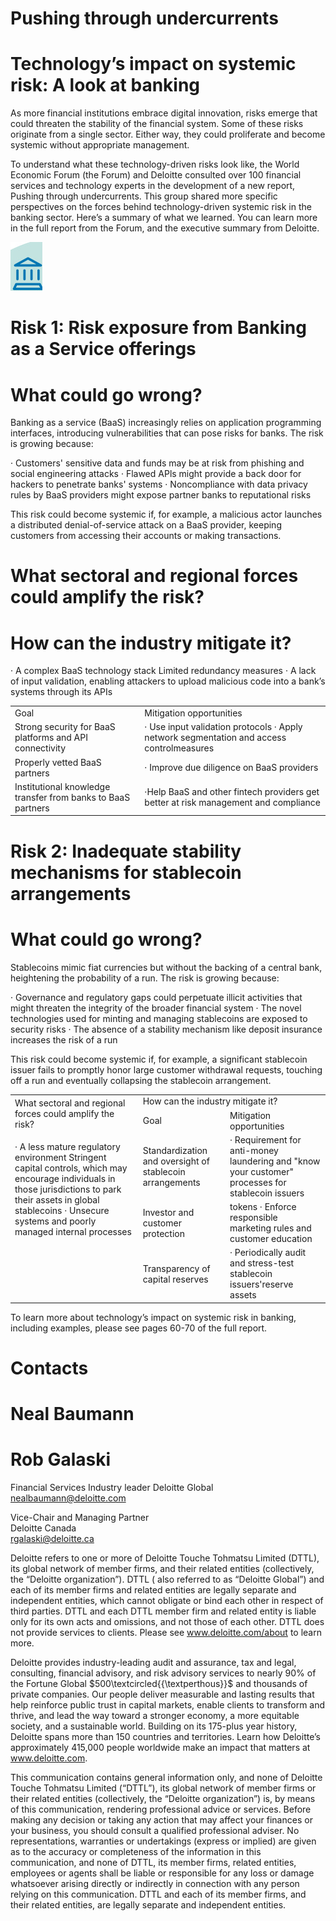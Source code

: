 # Pushing through undercurrents  

# Technology’s impact on systemic risk: A look at banking  

As more financial institutions embrace digital innovation, risks emerge that could threaten the stability of the financial system. Some of these risks originate from a single sector. Either way, they could proliferate and become systemic without appropriate management.  

To understand what these technology-driven risks look like, the World Economic Forum (the Forum) and Deloitte consulted over 100 financial services and technology experts in the development of a new report, Pushing through undercurrents. This group shared more specific perspectives on the forces behind technology-driven systemic risk in the banking sector. Here’s a summary of what we learned. You can learn more in the full report from the Forum, and the executive summary from Deloitte.  

![](images/959144e032bb85e34228724a3f686fb73aac15c0a1715b3ea8ac49e72b8a2dea.jpg)  

# Risk 1: Risk exposure from Banking as a Service offerings  

# What could go wrong?  

Banking as a service (BaaS) increasingly relies on application programming interfaces, introducing vulnerabilities that can pose risks for banks. The risk is growing because:  

· Customers' sensitive data and funds may be at risk from phishing and social engineering attacks · Flawed APls might provide a back door for hackers to penetrate banks' systems · Noncompliance with data privacy rules by BaaS providers might expose partner banks to reputational risks  

This risk could become systemic if, for example, a malicious actor launches a distributed denial-of-service attack on a BaaS provider, keeping customers from accessing their accounts or making transactions.  

# What sectoral and regional forces could amplify the risk?  

# How can the industry mitigate it?  

· A complex BaaS technology stack Limited redundancy measures · A lack of input validation, enabling attackers to upload malicious code into a bank’s systems through its APIs  

<html><body><table><tr><td>Goal</td><td>Mitigation opportunities</td></tr><tr><td>Strong security for BaaS platforms and API connectivity</td><td>· Use input validation protocols · Apply network segmentation and access controlmeasures</td></tr><tr><td>Properly vetted BaaS partners</td><td>· Improve due diligence on BaaS providers</td></tr><tr><td>Institutional knowledge transfer from banks to BaaS partners</td><td>·Help BaaS and other fintech providers get better at risk management and compliance</td></tr></table></body></html>  

# Risk 2: Inadequate stability mechanisms for stablecoin arrangements  

# What could go wrong?  

Stablecoins mimic fiat currencies but without the backing of a central bank, heightening the probability of a run. The risk is growing because:  

· Governance and regulatory gaps could perpetuate illicit activities that might threaten the integrity of the broader financial system · The novel technologies used for minting and managing stablecoins are exposed to security risks · The absence of a stability mechanism like deposit insurance increases the risk of a run  

This risk could become systemic if, for example, a significant stablecoin issuer fails to promptly honor large customer withdrawal requests, touching off a run and eventually collapsing the stablecoin arrangement.  

<html><body><table><tr><td rowspan="2">What sectoral and regional forces could amplify the risk?</td><td colspan="2">How can the industry mitigate it?</td></tr><tr><td>Goal</td><td>Mitigation opportunities</td></tr><tr><td rowspan="2">· A less mature regulatory environment Stringent capital controls, which may encourage individuals in those jurisdictions to park their assets in global stablecoins · Unsecure systems and poorly managed internal processes</td><td>Standardization and oversight of stablecoin arrangements</td><td>· Requirement for anti-money laundering and "know your customer" processes for stablecoin issuers</td></tr><tr><td>Investor and customer protection</td><td>tokens · Enforce responsible marketing rules and customer education</td></tr><tr><td></td><td>Transparency of capital reserves</td><td>· Periodically audit and stress-test stablecoin issuers'reserve assets</td></tr></table></body></html>

To learn more about technology’s impact on systemic risk in banking, including examples, please see pages 60-70 of the full report.  

# Contacts  

# Neal Baumann  

# Rob Galaski  

Financial Services Industry leader Deloitte Global nealbaumann@deloitte.com  

Vice-Chair and Managing Partner   
Deloitte Canada   
rgalaski@deloitte.ca  

Deloitte refers to one or more of Deloitte Touche Tohmatsu Limited (DTTL), its global network of member firms, and their related entities (collectively, the “Deloitte organization”). DTTL ( also referred to as “Deloitte Global”) and each of its member firms and related entities are legally separate and independent entities, which cannot obligate or bind each other in respect of third parties. DTTL and each DTTL member firm and related entity is liable only for its own acts and omissions, and not those of each other. DTTL does not provide services to clients. Please see www.deloitte.com/about to learn more.  

Deloitte provides industry-leading audit and assurance, tax and legal, consulting, financial advisory, and risk advisory services to nearly $90\%$ of the Fortune Global $500\textcircled{{\textperthous}}$ and thousands of private companies. Our people deliver measurable and lasting results that help reinforce public trust in capital markets, enable clients to transform and thrive, and lead the way toward a stronger economy, a more equitable society, and a sustainable world. Building on its 175-plus year history, Deloitte spans more than 150 countries and territories. Learn how Deloitte’s approximately 415,000 people worldwide make an impact that matters at www.deloitte.com.  

This communication contains general information only, and none of Deloitte Touche Tohmatsu Limited (“DTTL”), its global network of member firms or their related entities (collectively, the “Deloitte organization”) is, by means of this communication, rendering professional advice or services. Before making any decision or taking any action that may affect your finances or your business, you should consult a qualified professional adviser. No representations, warranties or undertakings (express or implied) are given as to the accuracy or completeness of the information in this communication, and none of DTTL, its member firms, related entities, employees or agents shall be liable or responsible for any loss or damage whatsoever arising directly or indirectly in connection with any person relying on this communication. DTTL and each of its member firms, and their related entities, are legally separate and independent entities.  